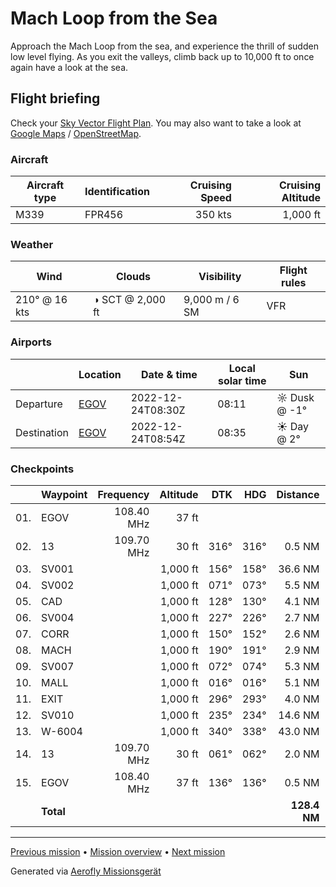# Mach Loop from the Sea

Approach the Mach Loop from the sea, and experience the thrill of sudden low level flying. As you exit the valleys, climb back up to 10,000 ft to once again have a look at the sea.

## Flight briefing

Check your [Sky Vector Flight Plan](https://skyvector.com/?ll=53.24979742928385,-4.531209236415577&chart=301&zoom=3&fpl=N0350A010%20EGOV%205243N00404W%205245N00356W%205243N00350W%205241N00353W%205239N00351W%205236N00351W%205238N00343W%205243N00341W%205244N00347W%205235N00406W%205314N00436W%20EGOV). You may also want to take a look at [Google Maps](https://www.google.com/maps/@?api=1&map_action=map&center=52.918995833333355,-4.13983164558411&zoom=10&basemap=terrain) / [OpenStreetMap](https://www.openstreetmap.org/#map=10/52.918995833333355/-4.13983164558411).

### Aircraft

| Aircraft type | Identification | Cruising Speed | Cruising Altitude |
| ------------- | -------------- | -------------: | ----------------: |
| M339          | FPR456         |        350 kts |          1,000 ft |

### Weather

| Wind          | Clouds           | Visibility     | Flight rules |
| ------------- | ---------------- | -------------- | ------------ |
| 210° @ 16 kts | ◑ SCT @ 2,000 ft | 9,000 m / 6 SM | VFR          |

### Airports

|             | Location                                 | Date & time       | Local solar time | Sun          |
| ----------- | ---------------------------------------- | ----------------- | ---------------- | ------------ |
| Departure   | [EGOV](https://opennav.com/airport/EGOV) | 2022-12-24T08:30Z | 08:11            | ☼ Dusk @ -1° |
| Destination | [EGOV](https://opennav.com/airport/EGOV) | 2022-12-24T08:54Z | 08:35            | ☀ Day @ 2°   |

### Checkpoints

|     | Waypoint  |  Frequency | Altitude |  DTK |  HDG |     Distance |       ETE |
| :-: | --------- | ---------: | -------: | ---: | ---: | -----------: | --------: |
| 01. | EGOV      | 108.40 MHz |    37 ft |      |      |              |           |
| 02. | 13        | 109.70 MHz |    30 ft | 316° | 316° |       0.5 NM |     01:03 |
| 03. | SV001     |            | 1,000 ft | 156° | 158° |      36.6 NM |     06:27 |
| 04. | SV002     |            | 1,000 ft | 071° | 073° |       5.5 NM |     00:55 |
| 05. | CAD       |            | 1,000 ft | 128° | 130° |       4.1 NM |     00:42 |
| 06. | SV004     |            | 1,000 ft | 227° | 226° |       2.7 NM |     00:30 |
| 07. | CORR      |            | 1,000 ft | 150° | 152° |       2.6 NM |     00:28 |
| 08. | MACH      |            | 1,000 ft | 190° | 191° |       2.9 NM |     00:31 |
| 09. | SV007     |            | 1,000 ft | 072° | 074° |       5.3 NM |     00:53 |
| 10. | MALL      |            | 1,000 ft | 016° | 016° |       5.1 NM |     00:51 |
| 11. | EXIT      |            | 1,000 ft | 296° | 293° |       4.0 NM |     00:42 |
| 12. | SV010     |            | 1,000 ft | 235° | 234° |      14.6 NM |     02:37 |
| 13. | W-6004    |            | 1,000 ft | 340° | 338° |      43.0 NM |     07:12 |
| 14. | 13        | 109.70 MHz |    30 ft | 061° | 062° |       2.0 NM |     00:20 |
| 15. | EGOV      | 108.40 MHz |    37 ft | 136° | 136° |       0.5 NM |     01:03 |
|     | **Total** |            |          |      |      | **128.4 NM** | **24:09** |

---

[Previous mission](./Mach_Loop.md) • [Mission overview](./README.md) • [Next mission](./Sidewinder_Low_Level.md)

Generated via [Aerofly Missionsgerät](https://github.com/fboes/aerofly-missions)
